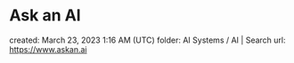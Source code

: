 # Ask an AI

created: March 23, 2023 1:16 AM (UTC)
folder: AI Systems / AI | Search
url: https://www.askan.ai